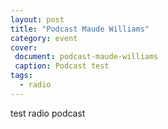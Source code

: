 ```yaml
---
layout: post
title: "Podcast Maude Williams"
category: event
cover:
 document: podcast-maude-williams
 caption: Podcast test
tags:
  - radio
---
```


 test radio podcast 
 
 
<!-- more -->
